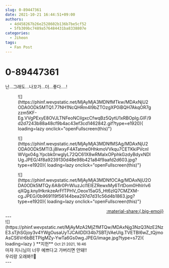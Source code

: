 ```yaml
---
slug: 0-89447361
date: 2021-10-21 16:44:51+09:00
authors:
  - 4d458267b26e2528602b136b7be5cf52
  - 5fb309bc7489a576484431ba8338807e
categories:
  - Jiheon
tags:
  - Fan Post
---
```


# 0-89447361

<div class="post-container" markdown="1">
<div class="content-container md-sidebar__scrollwrap" markdown="1">

난...그래도...나꼬가...더...좋다....!
<figure markdown="1">
![](https://phinf.wevpstatic.net/MjAyMjA3MDNfMTkw/MDAxNjU2ODA0ODk5MTQ1.77NH1NcQHRm4I9bZTOzgXP0iBQH7AkqOR7gzzm5KF-Eg.VVgPExyE8OVJLTNFeoNCilgxcCfwqBz5QytU1xRBOpIg.GIF/9d2d7243b88a48cf9b4ac43ef3cd1462842.gif?type=e1920){ loading=lazy onclick="openFullscreen(this)"}
</figure>

<figure markdown="1">
![](https://phinf.wevpstatic.net/MjAyMjA3MDNfMSAg/MDAxNjU2ODA0ODk5MTI3.j8IwxyF4ATatme0HhkmoVVkqu7CETKkiPVcnIWVgx04g.Ypcbk0rwglyL72QC61X8wRMaIxOPphkGzdyBdyxNDlUg.JPEG/4f8a9239130d48e98b421a84f9aafd2d603.jpg?type=e1920){ loading=lazy onclick="openFullscreen(this)"}
</figure>

<figure markdown="1">
![](https://phinf.wevpstatic.net/MjAyMjA3MDNfOCAg/MDAxNjU2ODA0ODk5MTQy.6A8r0PrWIuzJcl1EIEZRewxMy6TrtDom0HhIrIv6qXQg.knyIHknkzeArFfTPHV_Oeox15aG5_Ht6zIQ7CMZXM-cg.JPEG/0b969119f56144bea297d7d31c56d4b1863.jpg?type=e1920){ loading=lazy onclick="openFullscreen(this)"}
</figure>


</div>
</div>

<div style="text-align: right;" markdown="1">
<a href="https://weverse.io/fromis9/fanpost/0-89447361" style="text-align: right;">:material-share:{.big-emoji}</a>
</div>
---

<div class="comments-container md-sidebar__scrollwrap" markdown="1">
<div class="comment" markdown="1">
<div class='id-container' markdown="1">
![](https://phinf.wevpstatic.net/MjAyMzA2MjZfMTQw/MDAxNjg3NzQ3NzE2NzE3.sTjhSGjoy3v4YWgOusaUyTJCAiIDDI34b7SBTjVAeUIg.TVETBI6wZ_tQjmoAsCS6Vr6bBETPlgMZy-YwTa6Gs0wg.JPEG/image.jpg?type=s72){ loading=lazy }
**<span class="artist">지헌</span>** <small>Oct 21 2021, 16:46</small><br>
</div>
<div class='comment-body' markdown="1">
마쟈 지니님이 너무 예쁘다고 가버리면 안돼!! <br>우리랑 오래봐!!🥺
</div>
</div>
</div>
---
